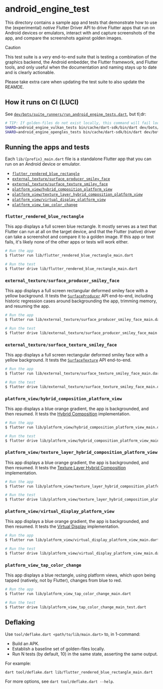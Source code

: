 # android_engine_test

This directory contains a sample app and tests that demonstrate how to use the
(experimental) _native_ Flutter Driver API to drive Flutter apps that run on
Android devices or emulators, interact with and capture screenshots of the app,
and compare the screenshots against golden images.

> [!CAUTION]
> This test suite is a _very_ end-to-end suite that is testing a combination of
> the graphics backend, the Android embedder, the Flutter framework, and Flutter
> tools, and only useful when the documentation and naming stays up to date and
> is clearly actionable.
>
> Please take extra care when updating the test suite to also update the REAMDE.

## How it runs on CI (LUCI)

See [`dev/bots/suite_runners/run_android_engine_tests.dart`](../../bots/suite_runners/run_android_engine_tests.dart), but tl;dr:

```sh
# TIP: If golden-files do not exist locally, this command will fail locally.
SHARD=android_engine_vulkan_tests bin/cache/dart-sdk/bin/dart dev/bots/test.dart
SHARD=android_engine_opengles_tests bin/cache/dart-sdk/bin/dart dev/bots/test.dart
```

## Running the apps and tests

Each `lib/{prefix}_main.dart` file is a standalone Flutter app that you can run
on an Android device or emulator.

- [`flutter_rendered_blue_rectangle`](#flutter_rendered_blue_rectangle)
- [`external_texture/surface_producer_smiley_face`](#external_texturesurface_producer_smiley_face)
- [`external_texture/surface_texture_smiley_face`](#external_texturesurface_texture_smiley_face)
- [`platform_view/hybrid_composition_platform_view`](#platform_viewhybrid_composition_platform_view)
- [`platform_view/texture_layer_hybrid_composition_platform_view`](#platform_viewtexture_layer_hybrid_composition_platform_view)
- [`platform_view/virtual_display_platform_view`](#platform_viewvirtual_display_platform_view)
- [`platform_view_tap_color_change`](#platform_view_tap_color_change)

### `flutter_rendered_blue_rectangle`

This app displays a full screen blue rectangle. It mostly serves as a test that
Flutter can run at all on the target device, and that the Flutter (native)
driver can take a screenshot and compare it to a golden image. If this app or
test fails, it's likely none of the other apps or tests will work either.

```sh
# Run the app
$ flutter run lib/flutter_rendered_blue_rectangle_main.dart

# Run the test
$ flutter drive lib/flutter_rendered_blue_rectangle_main.dart
```

### `external_texture/surface_producer_smiley_face`

This app displays a full screen rectangular deformed smiley face with a yellow
background. It tests the [`SurfaceProducer`](https://api.flutter.dev/javadoc/io/flutter/view/TextureRegistry.SurfaceProducer.html) API end-to-end, including historic regression cases around
backgrounding the app, trimming memory, and resuming the app.

```sh
# Run the app
$ flutter run lib/external_texture/surface_producer_smiley_face_main.dart

# Run the test
$ flutter drive lib/external_texture/surface_producer_smiley_face_main.dart
```

### `external_texture/surface_texture_smiley_face`

This app displays a full screen rectangular deformed smiley face with a yellow
background. It tests the [`SurfaceTexture`](https://api.flutter.dev/javadoc/io/flutter/view/TextureRegistry.SurfaceTexture.html) API end-to-end.

```sh
# Run the app
$ flutter run lib/external_texture/surface_texture_smiley_face_main.dart

# Run the test
$ flutter drive lib/external_texture/surface_texture_smiley_face_main.dart
```

### `platform_view/hybrid_composition_platform_view`

This app displays a blue orange gradient, the app is backgrounded, and then
resumed. It tests the [Hybrid Composition](../../../docs/platforms/android/Android-Platform-Views.md#hybrid-composition) implementation.

```sh
# Run the app
$ flutter run lib/platform_view/hybrid_composition_platform_view_main.dart

# Run the test
$ flutter drive lib/platform_view/hybrid_composition_platform_view_main.dart
```

### `platform_view/texture_layer_hybrid_composition_platform_view`

This app displays a blue orange gradient, the app is backgrounded, and then
resumed. It tests the [Texture Layer Hybrid Composition](../../../docs/platforms/android/Android-Platform-Views.md#texture-layer-hybrid-composition) implementation.

```sh
# Run the app
$ flutter run lib/platform_view/texture_layer_hybrid_composition_platform_view_main.dart

# Run the test
$ flutter drive lib/platform_view/texture_layer_hybrid_composition_platform_view_main.dart
```

### `platform_view/virtual_display_platform_view`

This app displays a blue orange gradient, the app is backgrounded, and then
resumed. It tests the [Virtual Display](../../../docs/platforms/android/Android-Platform-Views.md#virtual-display) implementation.

```sh
# Run the app
$ flutter run lib/platform_view/virtual_display_platform_view_main.dart

# Run the test
$ flutter drive lib/platform_view/virtual_display_platform_view_main.dart
```

### `platform_view_tap_color_change`

This app displays a blue rectangle, using platform views, which upon
being tapped (natively, not by Flutter), changes from blue to red.

```sh
# Run the app
$ flutter run lib/platform_view_tap_color_change_main.dart

# Run the test
$ flutter drive lib/platform_view_tap_color_change_main_test.dart
```

## Deflaking

Use `tool/deflake.dart <path/to/lib/main.dart>` to, in 1-command:

- Build an APK.
- Establish a baseline set of golden-files locally.
- Run N tests (by default, 10) in the same state, asserting the same output.

For example:

```sh
dart tool/deflake.dart lib/flutter_rendered_blue_rectangle_main.dart
```

For more options, see `dart tool/deflake.dart --help`.
